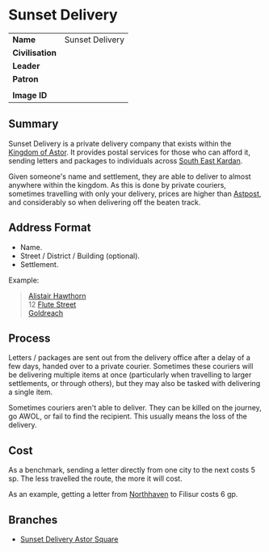 # Sunset Delivery

|||
| --- | --- |
| **Name** | Sunset Delivery | organisation.2
| **Civilisation** | |
| **Leader** | |
| **Patron** | |
|||
| **Image ID** | |

## Summary

Sunset Delivery is a private delivery company that exists within the [Kingdom of Astor](../civilisations/kingdom-of-astor/kingdom-of-astor.md). It provides postal services for those who can afford it, sending letters and packages to individuals across [South East Kardan](../places/regions/south-east-kardan.md).

Given someone's name and settlement, they are able to deliver to almost anywhere within the kingdom. As this is done by private couriers, sometimes travelling with only your delivery, prices are higher than [Astpost](astpost.md), and considerably so when delivering off the beaten track.

## Address Format

- Name.
- Street / District / Building (optional).
- Settlement.

Example:

> [Alistair Hawthorn](../characters/alistair-hawthorn.md)  
> 12 [Flute Street](../civilisations/kingdom-of-astor/SETTLEMENTS/GOLDREACH/flute-street.md)  
> [Goldreach](../civilisations/kingdom-of-astor/SETTLEMENTS/GOLDREACH/README.md)

## Process

Letters / packages are sent out from the delivery office after a delay of a few days, handed over to a private courier. Sometimes these couriers will be delivering multiple items at once (particularly when travelling to larger settlements, or through others), but they may also be tasked with delivering a single item.

Sometimes couriers aren't able to deliver. They can be killed on the journey, go AWOL, or fail to find the recipient. This usually means the loss of the delivery.

## Cost

As a benchmark, sending a letter directly from one city to the next costs 5 sp. The less travelled the route, the more it will cost.

As an example, getting a letter from [Northhaven](../places/cities/northhaven.md) to Filisur costs 6 gp.

## Branches

- [Sunset Delivery Astor Square](../places/buildings/shops/sunset-delivery-astor-square.md)
